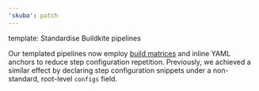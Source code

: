```yaml
---
'skuba': patch
---
```


template: Standardise Buildkite pipelines

Our templated pipelines now employ [build matrices](https://buildkite.com/docs/pipelines/build-matrix) and inline YAML anchors to reduce step configuration repetition. Previously, we achieved a similar effect by declaring step configuration snippets under a non-standard, root-level `configs` field.
